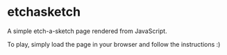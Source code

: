 # etchasketch

A simple etch-a-sketch page rendered from JavaScript.

To play, simply load the page in your browser and follow the instructions :)
